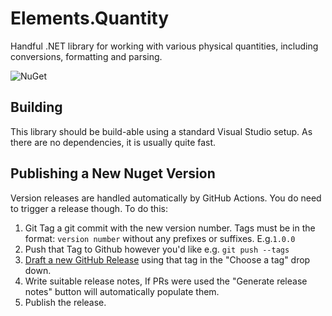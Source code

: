# Elements.Quantity
Handful .NET library for working with various physical quantities, including conversions, formatting and parsing.

![NuGet](https://img.shields.io/nuget/v/YellowDogMan.Elements.Quantity.svg)

## Building
This library should be build-able using a standard Visual Studio setup. As there are no dependencies, it is usually quite fast.

## Publishing a New Nuget Version

Version releases are handled automatically by GitHub Actions. You do need to trigger a release though. To do this:
1. Git Tag a git commit with the new version number. Tags must be in the format: `version number` without any prefixes or suffixes. E.g.`1.0.0`
1. Push that Tag to Github however you'd like e.g. `git push --tags`
1. [Draft a new GitHub Release](https://github.com/Yellow-Dog-Man/Elements.Quantity/releases/new) using that tag in the "Choose a tag" drop down.
1. Write suitable release notes, If PRs were used the "Generate release notes" button will automatically populate them.
1. Publish the release.
